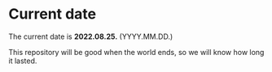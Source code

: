 # Current date

The current date is **2022.08.25.** (YYYY.MM.DD.)

This repository will be good when the world ends, so we will know how long it lasted.